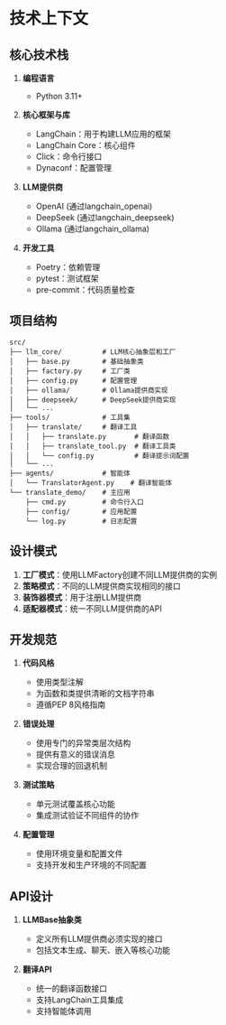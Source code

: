 # 技术上下文

## 核心技术栈

1. **编程语言**
   - Python 3.11+

2. **核心框架与库**
   - LangChain：用于构建LLM应用的框架
   - LangChain Core：核心组件
   - Click：命令行接口
   - Dynaconf：配置管理

3. **LLM提供商**
   - OpenAI (通过langchain_openai)
   - DeepSeek (通过langchain_deepseek)
   - Ollama (通过langchain_ollama)

4. **开发工具**
   - Poetry：依赖管理
   - pytest：测试框架
   - pre-commit：代码质量检查

## 项目结构

```
src/
├── llm_core/          # LLM核心抽象层和工厂
│   ├── base.py        # 基础抽象类
│   ├── factory.py     # 工厂类
│   ├── config.py      # 配置管理
│   ├── ollama/        # Ollama提供商实现
│   ├── deepseek/      # DeepSeek提供商实现
│   └── ...
├── tools/             # 工具集
│   ├── translate/     # 翻译工具
│   │   ├── translate.py       # 翻译函数
│   │   ├── translate_tool.py  # 翻译工具类
│   │   └── config.py          # 翻译提示词配置
│   └── ...
├── agents/            # 智能体
│   └── TranslatorAgent.py    # 翻译智能体
└── translate_demo/    # 主应用
    ├── cmd.py         # 命令行入口
    ├── config/        # 应用配置
    └── log.py         # 日志配置
```

## 设计模式

1. **工厂模式**：使用LLMFactory创建不同LLM提供商的实例
2. **策略模式**：不同的LLM提供商实现相同的接口
3. **装饰器模式**：用于注册LLM提供商
4. **适配器模式**：统一不同LLM提供商的API

## 开发规范

1. **代码风格**
   - 使用类型注解
   - 为函数和类提供清晰的文档字符串
   - 遵循PEP 8风格指南

2. **错误处理**
   - 使用专门的异常类层次结构
   - 提供有意义的错误消息
   - 实现合理的回退机制

3. **测试策略**
   - 单元测试覆盖核心功能
   - 集成测试验证不同组件的协作

4. **配置管理**
   - 使用环境变量和配置文件
   - 支持开发和生产环境的不同配置

## API设计

1. **LLMBase抽象类**
   - 定义所有LLM提供商必须实现的接口
   - 包括文本生成、聊天、嵌入等核心功能

2. **翻译API**
   - 统一的翻译函数接口
   - 支持LangChain工具集成
   - 支持智能体调用 
